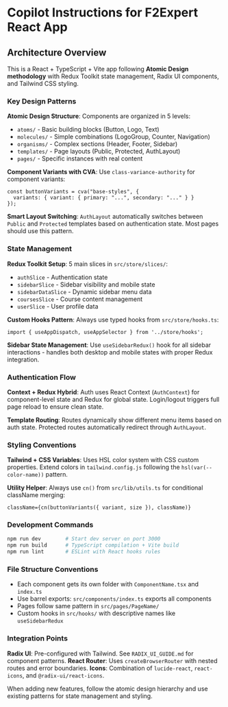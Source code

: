 # Copilot Instructions for F2Expert React App

## Architecture Overview

This is a React + TypeScript + Vite app following **Atomic Design methodology** with Redux Toolkit state management, Radix UI components, and Tailwind CSS styling.

### Key Design Patterns

**Atomic Design Structure**: Components are organized in 5 levels:
- `atoms/` - Basic building blocks (Button, Logo, Text)
- `molecules/` - Simple combinations (LogoGroup, Counter, Navigation)  
- `organisms/` - Complex sections (Header, Footer, Sidebar)
- `templates/` - Page layouts (Public, Protected, AuthLayout)
- `pages/` - Specific instances with real content

**Component Variants with CVA**: Use `class-variance-authority` for component variants:
```tsx
const buttonVariants = cva("base-styles", {
  variants: { variant: { primary: "...", secondary: "..." } }
});
```

**Smart Layout Switching**: `AuthLayout` automatically switches between `Public` and `Protected` templates based on authentication state. Most pages should use this pattern.

### State Management

**Redux Toolkit Setup**: 5 main slices in `src/store/slices/`:
- `authSlice` - Authentication state
- `sidebarSlice` - Sidebar visibility and mobile state  
- `sidebarDataSlice` - Dynamic sidebar menu data
- `coursesSlice` - Course content management
- `userSlice` - User profile data

**Custom Hooks Pattern**: Always use typed hooks from `src/store/hooks.ts`:
```tsx
import { useAppDispatch, useAppSelector } from '../store/hooks';
```

**Sidebar State Management**: Use `useSidebarRedux()` hook for all sidebar interactions - handles both desktop and mobile states with proper Redux integration.

### Authentication Flow

**Context + Redux Hybrid**: Auth uses React Context (`AuthContext`) for component-level state and Redux for global state. Login/logout triggers full page reload to ensure clean state.

**Template Routing**: Routes dynamically show different menu items based on auth state. Protected routes automatically redirect through `AuthLayout`.

### Styling Conventions

**Tailwind + CSS Variables**: Uses HSL color system with CSS custom properties. Extend colors in `tailwind.config.js` following the `hsl(var(--color-name))` pattern.

**Utility Helper**: Always use `cn()` from `src/lib/utils.ts` for conditional className merging:
```tsx
className={cn(buttonVariants({ variant, size }), className)}
```

### Development Commands

```bash
npm run dev        # Start dev server on port 3000
npm run build      # TypeScript compilation + Vite build
npm run lint       # ESLint with React hooks rules
```

### File Structure Conventions

- Each component gets its own folder with `ComponentName.tsx` and `index.ts`
- Use barrel exports: `src/components/index.ts` exports all components
- Pages follow same pattern in `src/pages/PageName/`
- Custom hooks in `src/hooks/` with descriptive names like `useSidebarRedux`

### Integration Points

**Radix UI**: Pre-configured with Tailwind. See `RADIX_UI_GUIDE.md` for component patterns.
**React Router**: Uses `createBrowserRouter` with nested routes and error boundaries.
**Icons**: Combination of `lucide-react`, `react-icons`, and `@radix-ui/react-icons`.

When adding new features, follow the atomic design hierarchy and use existing patterns for state management and styling.